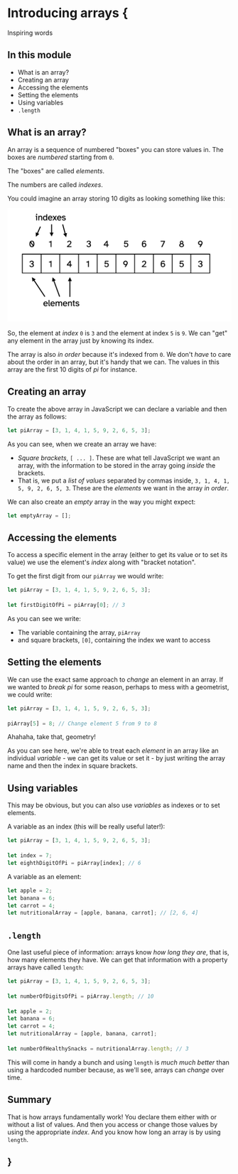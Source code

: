 # Introducing arrays {
    
Inspiring words

## In this module

- What is an array?
- Creating an array
- Accessing the elements
- Setting the elements
- Using variables
- `.length`

## What is an array?

An array is a sequence of numbered "boxes" you can store values in. The boxes are *numbered* starting from `0`. 

The "boxes" are called *elements*.

The numbers are called *indexes*.

You could imagine an array storing 10 digits as looking something like this:

![Diagram of an array containing 10 numbers](./images/basic-array-diagram.png)

So, the element at *index* `0` is `3` and the element at index `5` is `9`. We can "get" any element in the array just by knowing its index.

The array is also *in order* because it's indexed from `0`. We don't *have* to care about the order in an array, but it's handy that we can. The values in this array are the first 10 digits of *pi* for instance.
    
## Creating an array

To create the above array in JavaScript we can declare a variable and then the array as follows:

```javascript
let piArray = [3, 1, 4, 1, 5, 9, 2, 6, 5, 3];
```
    
As you can see, when we create an array we have:

- *Square brackets*, `[ ... ]`. These are what tell JavaScript we want an array, with the information to be stored in the array going *inside* the brackets.
- That is, we put a *list of values* separated by commas inside, `3, 1, 4, 1, 5, 9, 2, 6, 5, 3`. These are the *elements* we want in the array *in order*.

We can also create an *empty* array in the way you might expect:

```javascript
let emptyArray = [];
```

## Accessing the elements

To access a specific element in the array (either to get its value or to set its value) we use the element's *index* along with "bracket notation".

To get the first digit from our `piArray` we would write:

```javascript
let piArray = [3, 1, 4, 1, 5, 9, 2, 6, 5, 3];

let firstDigitOfPi = piArray[0]; // 3
```

As you can see we write:

- The variable containing the array, `piArray`
- and square brackets, `[0]`, containing the index we want to access

## Setting the elements

We can use the exact same approach to *change* an element in an array. If we wanted to *break pi* for some reason, perhaps to mess with a geometrist, we could write:

```javascript
let piArray = [3, 1, 4, 1, 5, 9, 2, 6, 5, 3];

piArray[5] = 8; // Change element 5 from 9 to 8
```

Ahahaha, take that, geometry!

As you can see here, we're able to treat each *element* in an array like an individual *variable* - we can get its value or set it - by just writing the array name and then the index in square brackets.

## Using variables

This may be obvious, but you can also use *variables* as indexes or to set elements.

A variable as an index (this will be really useful later!):

```javascript
let piArray = [3, 1, 4, 1, 5, 9, 2, 6, 5, 3];

let index = 7;
let eighthDigitOfPi = piArray[index]; // 6
```

A variable as an element:

```javascript
let apple = 2;
let banana = 6;
let carrot = 4;
let nutritionalArray = [apple, banana, carrot]; // [2, 6, 4]
```

## `.length`

One last useful piece of information: arrays know *how long they are*, that is, how many elements they have. We can get that information with a property arrays have called `length`:

```javascript
let piArray = [3, 1, 4, 1, 5, 9, 2, 6, 5, 3];

let numberOfDigitsOfPi = piArray.length; // 10

let apple = 2;
let banana = 6;
let carrot = 4;
let nutritionalArray = [apple, banana, carrot];

let numberOfHealthySnacks = nutritionalArray.length; // 3
```

This will come in handy a bunch and using `length` is *much much better* than using a hardcoded number because, as we'll see, arrays can *change* over time.

## Summary

That is how arrays fundamentally work! You declare them either with or without a list of values. And then you access or change those values by using the appropriate *index*. And you know how long an array is by using `length`.

## }